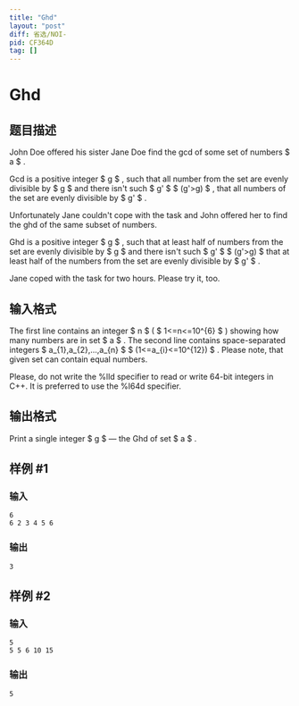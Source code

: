```yaml
---
title: "Ghd"
layout: "post"
diff: 省选/NOI-
pid: CF364D
tag: []
---
```


# Ghd

## 题目描述

John Doe offered his sister Jane Doe find the gcd of some set of numbers $ a $ .

Gcd is a positive integer $ g $ , such that all number from the set are evenly divisible by $ g $ and there isn't such $ g' $ $ (g'>g) $ , that all numbers of the set are evenly divisible by $ g' $ .

Unfortunately Jane couldn't cope with the task and John offered her to find the ghd of the same subset of numbers.

Ghd is a positive integer $ g $ , such that at least half of numbers from the set are evenly divisible by $ g $ and there isn't such $ g' $ $ (g'>g) $ that at least half of the numbers from the set are evenly divisible by $ g' $ .

Jane coped with the task for two hours. Please try it, too.

## 输入格式

The first line contains an integer $ n $ ( $ 1<=n<=10^{6} $ ) showing how many numbers are in set $ a $ . The second line contains space-separated integers $ a_{1},a_{2},...,a_{n} $ $ (1<=a_{i}<=10^{12}) $ . Please note, that given set can contain equal numbers.

Please, do not write the %lld specifier to read or write 64-bit integers in С++. It is preferred to use the %I64d specifier.

## 输出格式

Print a single integer $ g $ — the Ghd of set $ a $ .

## 样例 #1

### 输入

```
6
6 2 3 4 5 6

```

### 输出

```
3

```

## 样例 #2

### 输入

```
5
5 5 6 10 15

```

### 输出

```
5

```

